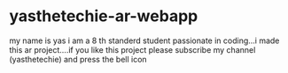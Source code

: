 # yasthetechie-ar-webapp
my name is yas
i am a 8 th standerd student passionate in coding...i made this ar project....if you like this project please subscribe my channel (yasthetechie) and press the bell icon
